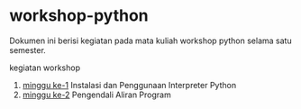 # workshop-python

Dokumen ini berisi kegiatan pada mata kuliah workshop python selama satu semester.

kegiatan workshop
1. [minggu ke-1](MINGGU-1.md) Instalasi dan Penggunaan Interpreter Python
2. [minggu ke-2](MINGGU-2.md) Pengendali Aliran Program
